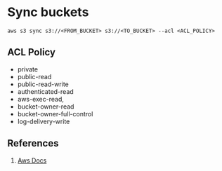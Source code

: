 # Sync buckets

```
aws s3 sync s3://<FROM_BUCKET> s3://<TO_BUCKET> --acl <ACL_POLICY>
```

## ACL Policy

* private
* public-read
* public-read-write
* authenticated-read
* aws-exec-read,
* bucket-owner-read
* bucket-owner-full-control
* log-delivery-write

## References

1. [Aws Docs](https://docs.aws.amazon.com/cli/latest/reference/s3/sync.html#examples)

